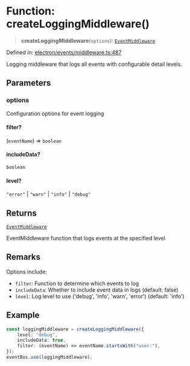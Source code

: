 # Function: createLoggingMiddleware()

> **createLoggingMiddleware**(`options`): [`EventMiddleware`](../../TypedEventBus/type-aliases/EventMiddleware.md)

Defined in: [electron/events/middleware.ts:487](https://github.com/Nick2bad4u/Uptime-Watcher/blob/main/electron/events/middleware.ts#L487)

Logging middleware that logs all events with configurable detail levels.

## Parameters

### options

Configuration options for event logging

#### filter?

(`eventName`) => `boolean`

#### includeData?

`boolean`

#### level?

`"error"` \| `"warn"` \| `"info"` \| `"debug"`

## Returns

[`EventMiddleware`](../../TypedEventBus/type-aliases/EventMiddleware.md)

EventMiddleware function that logs events at the specified level

## Remarks

Options include:

- `filter`: Function to determine which events to log
- `includeData`: Whether to include event data in logs (default: false)
- `level`: Log level to use ('debug', 'info', 'warn', 'error') (default:
  'info')

## Example

```typescript
const loggingMiddleware = createLoggingMiddleware({
    level: "debug",
    includeData: true,
    filter: (eventName) => eventName.startsWith("user:"),
});
eventBus.use(loggingMiddleware);
```
